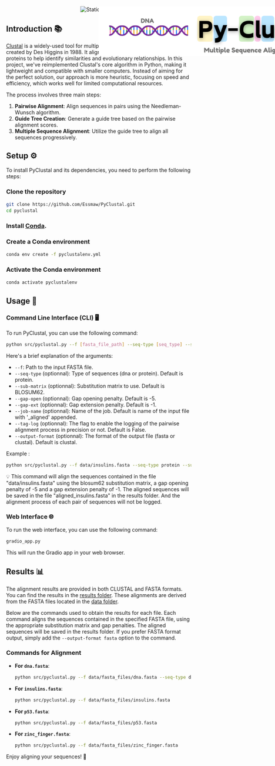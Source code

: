 <h1 align="center">
  <img style="vertical-align:middle; width:90%; position:fixed;"
  src="/data/img/banner.png">
</h1>
<p  align="center">
  <img alt="Static Badge" src="https://img.shields.io/badge/Built_with_science_and_%E2%9D%A4%EF%B8%8F-%23c4e4ff?style=flat-square&logoColor=%23ffcbeb&color=%23c4e4ff">
</p>

## Introduction 📚
[Clustal](https://en.wikipedia.org/wiki/Clustal) is a widely-used tool for multiple sequence alignment, originally created by Des Higgins in 1988. It aligns biological sequences like DNA or proteins to help identify similarities and evolutionary relationships. In this project, we've reimplemented Clustal's core algorithm in Python, making it lightweight and compatible with smaller computers. Instead of aiming for the perfect solution, our approach is more heuristic, focusing on speed and efficiency, which works well for limited computational resources.

The process involves three main steps:
1. **Pairwise Alignment**: Align sequences in pairs using the Needleman-Wunsch algorithm.
2. **Guide Tree Creation**: Generate a guide tree based on the pairwise alignment scores.
3. **Multiple Sequence Alignment**: Utilize the guide tree to align all sequences progressively.


## Setup ⚙️
To install PyClustal and its dependencies, you need to perform the following steps:

### Clone the repository

```bash
git clone https://github.com/Essmaw/PyClustal.git
cd pyclustal
```

### Install [Conda](https://docs.conda.io/projects/conda/en/latest/user-guide/install/index.html).

### Create a Conda environment

```bash
conda env create -f pyclustalenv.yml
```

### Activate the Conda environment

```bash
conda activate pyclustalenv
```

## Usage 🚀

### Command Line Interface (CLI) 🖥️

To run PyClustal, you can use the following command:

```bash
python src/pyclustal.py --f [fasta_file_path] --seq-type [seq_type] --sub-matrix [sub_matrix] --gap-open [gap_open] --gap-ext [gap_ext] --job-name [job_name] --tag-log [tag_log] --output-format [output_format]
```

Here's a brief explanation of the arguments:
- `--f`: Path to the input FASTA file.
- `--seq-type` (optionnal): Type of sequences (dna or protein).  Default is protein.
- `--sub-matrix` (optionnal): Substitution matrix to use. Default is BLOSUM62.
- `--gap-open` (optionnal): Gap opening penalty. Default is -5.
- `--gap-ext` (optionnal): Gap extension penalty. Default is -1.
- `--job-name` (optionnal): Name of the job. Default is name of the input file with '_aligned' appended.
- `--tag-log` (optionnal): The flag to enable the logging of the pairwise alignment process in precision or not. Default is False.
- `--output-format` (optionnal): The format of the output file (fasta or clustal). Default is clustal.

Example :

```bash
python src/pyclustal.py --f data/insulins.fasta --seq-type protein --sub-matrix BLOSOM62 --gap-open -5 --gap-ext -1 --job-name aligned_insulins.fasta --tag-log False
```

💡 This command will align the sequences contained in the file "data/insulins.fasta" using the blosum62 substitution matrix, a gap opening penalty of -5 and a gap extension penalty of -1. The aligned sequences will be saved in the file "aligned_insulins.fasta" in the results folder. And the alignment process of each pair of sequences will not be logged.


### Web Interface 🌐

To run the web interface, you can use the following command:

```bash
gradio_app.py
```

This will run the Gradio app in your web browser.


## Results 📊

The alignment results are provided in both CLUSTAL and FASTA formats. You can find the results in the [results folder](https://github.com/Essmaw/PyClustal/tree/main/results). These alignments are derived from the FASTA files located in the [data folder](https://github.com/Essmaw/PyClustal/tree/main/data). 

Below are the commands used to obtain the results for each file. Each command aligns the sequences contained in the specified FASTA file, using the appropriate substitution matrix and gap penalties. The aligned sequences will be saved in the results folder. If you prefer FASTA format output, simply add the `--output-format fasta` option to the command.

### Commands for Alignment

- **For `dna.fasta`**:
  ```bash
  python src/pyclustal.py --f data/fasta_files/dna.fasta --seq-type dna --sub-matrix NUC.4.4
  ```

- **For `insulins.fasta`**:
  ```bash
  python src/pyclustal.py --f data/fasta_files/insulins.fasta
  ```

- **For `p53.fasta`**:
  ```bash
  python src/pyclustal.py --f data/fasta_files/p53.fasta
  ```

- **For `zinc_finger.fasta`**:
  ```bash
  python src/pyclustal.py --f data/fasta_files/zinc_finger.fasta
  ```



Enjoy aligning your sequences! 🎉